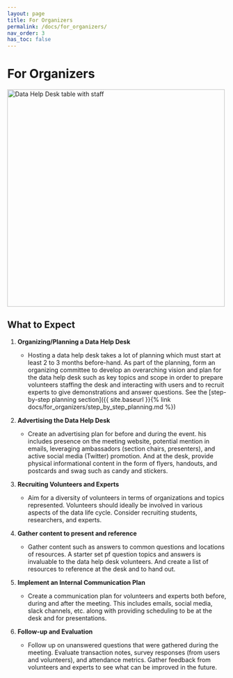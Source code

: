 ```yaml
---
layout: page
title: For Organizers
permalink: /docs/for_organizers/
nav_order: 3
has_toc: false
---
```


# For Organizers

<img class="full-width-img" src="{{ site.baseurl }}/assets/photos/help_desk_staff.jpg" alt="Data Help Desk table with staff" width="500">

## What to Expect

<!-- prettier-ignore -->
1. **Organizing/Planning a Data Help Desk**
    - Hosting a data help desk takes a lot of planning which must start at least 2 to 3
    months before-hand. As part of the planning, form an organizing committee to
    develop an overarching vision and plan for the data help desk such as key topics
    and scope in order to prepare volunteers staffing the desk and interacting with
    users and to recruit experts to give demonstrations and answer questions. See
    the [step-by-step planning section]({{ site.baseurl }}{% link docs/for_organizers/step_by_step_planning.md %})

2. **Advertising the Data Help Desk**
    - Create an advertising plan for before and during the event. his
    includes presence on the meeting website, potential mention in emails,
    leveraging ambassadors (section chairs, presenters), and active social media
    (Twitter) promotion. And at the desk, provide physical informational content in the form of flyers, handouts, and postcards and swag such as candy and stickers.

3. **Recruiting Volunteers and Experts**
    - Aim for a diversity of volunteers in terms of organizations and topics
represented. Volunteers should ideally be involved in various aspects of the
data life cycle. Consider recruiting students, researchers, and experts.

4. **Gather content to present and reference**
    - Gather content such as answers to common questions and locations of resources. A starter set pf question topics and answers is invaluable to the data help desk volunteers. And create a list of resources to reference at the desk and to hand out.

5. **Implement an Internal Communication Plan**
    - Create a communication plan for volunteers and experts both before, during and after the meeting. This includes emails, social media, slack channels, etc. along with providing scheduling to be at the desk and for presentations.

6. **Follow-up and Evaluation**
    - Follow up on unanswered questions that were gathered during the meeting. Evaluate transaction notes,
    survey responses (from users and volunteers), and attendance metrics. Gather feedback from volunteers and experts to see what can be improved in the future.
